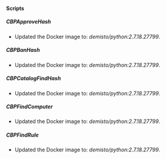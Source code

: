 
#### Scripts
##### CBPApproveHash
- Updated the Docker image to: *demisto/python:2.7.18.27799*.
##### CBPBanHash
- Updated the Docker image to: *demisto/python:2.7.18.27799*.
##### CBPCatalogFindHash
- Updated the Docker image to: *demisto/python:2.7.18.27799*.
##### CBPFindComputer
- Updated the Docker image to: *demisto/python:2.7.18.27799*.
##### CBPFindRule
- Updated the Docker image to: *demisto/python:2.7.18.27799*.